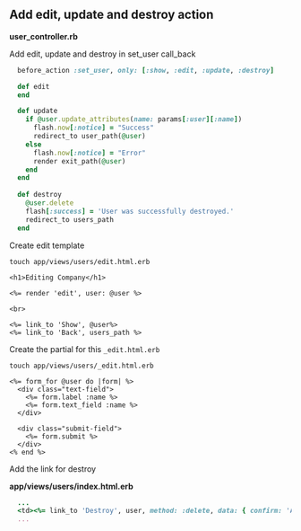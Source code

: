 ## Add edit, update and destroy action
**user_controller.rb**

Add edit, update and destroy in set_user call_back

```ruby
  before_action :set_user, only: [:show, :edit, :update, :destroy]  
```

```ruby
  def edit
  end

  def update
    if @user.update_attributes(name: params[:user][:name])
      flash.now[:notice] = "Success"
      redirect_to user_path(@user)
    else
      flash.now[:notice] = "Error"
      render exit_path(@user)
    end
  end
  
  def destroy
    @user.delete
    flash[:success] = 'User was successfully destroyed.'
    redirect_to users_path
  end
```

Create edit template 
```
touch app/views/users/edit.html.erb
```

```
<h1>Editing Company</h1>

<%= render 'edit', user: @user %>

<br>

<%= link_to 'Show', @user%>
<%= link_to 'Back', users_path %>
```

Create the partial for this `_edit.html.erb`

```
touch app/views/users/_edit.html.erb
```

```
<%= form_for @user do |form| %>
  <div class="text-field">
    <%= form.label :name %>
    <%= form.text_field :name %>
  </div>

  <div class="submit-field">
    <%= form.submit %>
  </div>
<% end %>
```

Add the link for destroy

**app/views/users/index.html.erb**

```ruby
  ...
  <td><%= link_to 'Destroy', user, method: :delete, data: { confirm: 'Are you sure?' } %></td>
  ...
```


